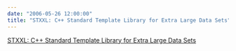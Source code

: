 ```yaml
---
date: "2006-05-26 12:00:00"
title: "STXXL: C++ Standard Template Library for Extra Large Data Sets"
---
```


[STXXL: C++ Standard Template Library for Extra Large Data Sets](/lemire/blog/2006/05-26-stxxl-c-standard-template-library-for-extra-large-data-sets)

